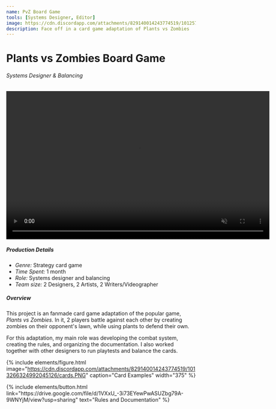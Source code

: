 ```yaml
---
name: PvZ Board Game
tools: [Systems Designer, Editor]
image: https://cdn.discordapp.com/attachments/829140014243774519/1012578090351857714/Cover.PNG
description: Face off in a card game adaptation of Plants vs Zombies 
---
```


# Plants vs Zombies Board Game
###### Systems Designer & Balancing

<center>
<video muted autoplay controls loop width="700" height="393">
  <source src="/assets/PVZPitchVideo.mp4" type="video/mp4">
</video>
</center>

##### Production Details
+ *Genre:* Strategy card game
+ *Time Spent:* 1 month
+ *Role:* Systems designer and balancing
+ *Team size:* 2 Designers, 2 Artists, 2 Writers/Videographer

##### Overview
This project is an fanmade card game adaptation of the popular game, *Plants vs Zombies*. In it, 2 players battle against each other by creating zombies on their opponent's lawn, while using plants to defend their own.

For this adaptation, my main role was developing the combat system, creating the rules, and organizing the documentation. I also worked together with other designers to run playtests and balance the cards.

{% include elements/figure.html image="https://cdn.discordapp.com/attachments/829140014243774519/1013266324992045126/cards.PNG" caption="Card Examples" width="375" %}

<p class="text-center">
{% include elements/button.html link="https://drive.google.com/file/d/1VXxU_-3i73EYewPwASUZbg79A-9WNYjM/view?usp=sharing" text="Rules and Documentation" %}
</p>

